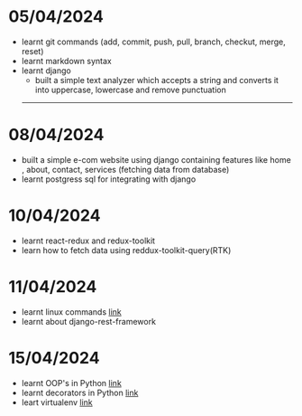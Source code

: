 # 05/04/2024

- learnt git commands (add, commit, push, pull, branch, checkut, merge, reset)
- learnt markdown syntax
- learnt django
    - built a simple text analyzer which accepts a string and converts it into uppercase, lowercase and remove punctuation 
  ---
  
# 08/04/2024

- built a simple e-com website using django containing features like home , about, contact, services (fetching data from database)
- learnt postgress sql for integrating with django 
  

# 10/04/2024

- learnt react-redux and redux-toolkit
- learn how to fetch data using reddux-toolkit-query(RTK)
  
# 11/04/2024
- learnt linux commands [link](https://github.com/satyam880/my_activity/blob/main/linux.md)
- learnt about django-rest-framework

# 15/04/2024
- learnt OOP's in Python [link](https://github.com/satyam880/my_activity/blob/main/oops.py)
- learnt decorators in Python [link](https://github.com/satyam880/my_activity/blob/main/decorators.py)
- leart virtualenv [link](https://github.com/satyam880/my_activity/blob/main/venv.md)